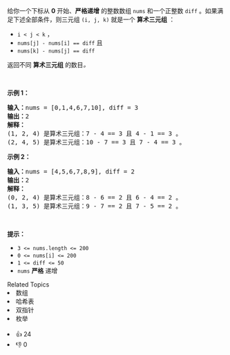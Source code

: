 <p>给你一个下标从 <strong>0</strong> 开始、<strong>严格递增</strong> 的整数数组 <code>nums</code> 和一个正整数 <code>diff</code> 。如果满足下述全部条件，则三元组 <code>(i, j, k)</code> 就是一个 <strong>算术三元组</strong> ：</p>

<ul> 
 <li><code>i &lt; j &lt; k</code> ，</li> 
 <li><code>nums[j] - nums[i] == diff</code> 且</li> 
 <li><code>nums[k] - nums[j] == diff</code></li> 
</ul>

<p>返回不同 <strong>算术三元组</strong> 的数目<em>。</em></p>

<p>&nbsp;</p>

<p><strong>示例 1：</strong></p>

<pre><strong>输入：</strong>nums = [0,1,4,6,7,10], diff = 3
<strong>输出：</strong>2
<strong>解释：</strong>
(1, 2, 4) 是算术三元组：7 - 4 == 3 且 4 - 1 == 3 。
(2, 4, 5) 是算术三元组：10 - 7 == 3 且 7 - 4 == 3 。
</pre>

<p><strong>示例 2：</strong></p>

<pre><strong>输入：</strong>nums = [4,5,6,7,8,9], diff = 2
<strong>输出：</strong>2
<strong>解释：</strong>
(0, 2, 4) 是算术三元组：8 - 6 == 2 且 6 - 4 == 2 。
(1, 3, 5) 是算术三元组：9 - 7 == 2 且 7 - 5 == 2 。
</pre>

<p>&nbsp;</p>

<p><strong>提示：</strong></p>

<ul> 
 <li><code>3 &lt;= nums.length &lt;= 200</code></li> 
 <li><code>0 &lt;= nums[i] &lt;= 200</code></li> 
 <li><code>1 &lt;= diff &lt;= 50</code></li> 
 <li><code>nums</code> <strong>严格</strong> 递增</li> 
</ul>

<div><div>Related Topics</div><div><li>数组</li><li>哈希表</li><li>双指针</li><li>枚举</li></div></div><br><div><li>👍 24</li><li>👎 0</li></div>